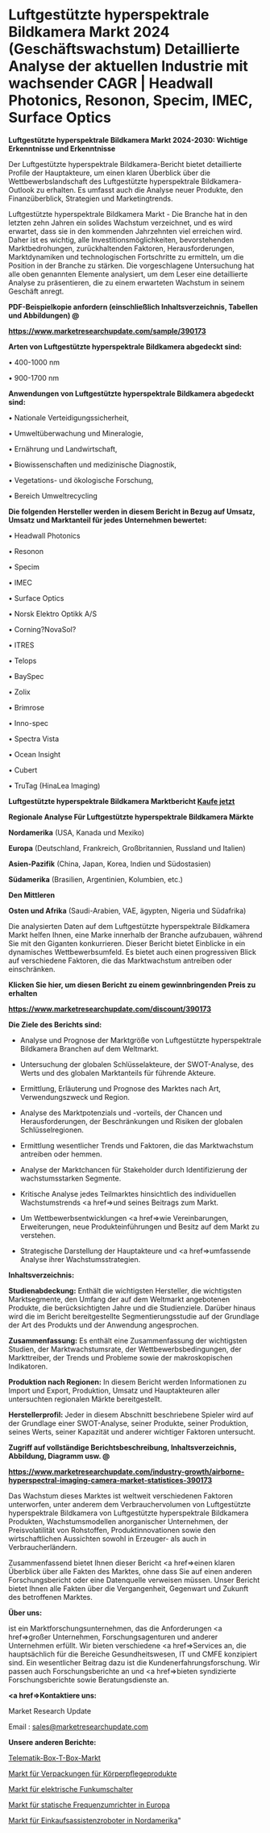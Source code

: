 # Luftgestützte hyperspektrale Bildkamera Markt 2024 (Geschäftswachstum) Detaillierte Analyse der aktuellen Industrie mit wachsender CAGR | Headwall Photonics, Resonon, Specim, IMEC, Surface Optics

<strong>Luftgestützte hyperspektrale Bildkamera Markt 2024-2030: Wichtige Erkenntnisse und Erkenntnisse</strong>

Der Luftgestützte hyperspektrale Bildkamera-Bericht bietet detaillierte Profile der Hauptakteure, um einen klaren Überblick über die Wettbewerbslandschaft des Luftgestützte hyperspektrale Bildkamera-Outlook zu erhalten. Es umfasst auch die Analyse neuer Produkte, den Finanzüberblick, Strategien und Marketingtrends.

Luftgestützte hyperspektrale Bildkamera Markt - Die Branche hat in den letzten zehn Jahren ein solides Wachstum verzeichnet, und es wird erwartet, dass sie in den kommenden Jahrzehnten viel erreichen wird. Daher ist es wichtig, alle Investitionsmöglichkeiten, bevorstehenden Marktbedrohungen, zurückhaltenden Faktoren, Herausforderungen, Marktdynamiken und technologischen Fortschritte zu ermitteln, um die Position in der Branche zu stärken. Die vorgeschlagene Untersuchung hat alle oben genannten Elemente analysiert, um dem Leser eine detaillierte Analyse zu präsentieren, die zu einem erwarteten Wachstum in seinem Geschäft anregt.



<strong><b>PDF-Beispielkopie anfordern (einschließlich Inhaltsverzeichnis, Tabellen und Abbildungen) @ </b></strong>

<strong><a href=https://www.marketresearchupdate.com/sample/390173>

<strong>https://www.marketresearchupdate.com/sample/390173</u></a></strong></strong>



<strong>Arten von Luftgestützte hyperspektrale Bildkamera abgedeckt sind:</strong>

• 400-1000 nm

• 900-1700 nm



<strong>Anwendungen von Luftgestützte hyperspektrale Bildkamera abgedeckt sind:</strong>

• Nationale Verteidigungssicherheit,

• Umweltüberwachung und Mineralogie,

• Ernährung und Landwirtschaft,

• Biowissenschaften und medizinische Diagnostik,

• Vegetations- und ökologische Forschung,

• Bereich Umweltrecycling



<strong>Die folgenden Hersteller werden in diesem Bericht in Bezug auf Umsatz, Umsatz und Marktanteil für jedes Unternehmen bewertet:</strong>

• Headwall Photonics

• Resonon

• Specim

• IMEC

• Surface Optics

• Norsk Elektro Optikk A/S

• Corning?NovaSol?

• ITRES

• Telops

• BaySpec

• Zolix

• Brimrose

• Inno-spec

• Spectra Vista

• Ocean Insight

• Cubert

• TruTag (HinaLea Imaging)



<strong>Luftgestützte hyperspektrale Bildkamera Marktbericht <a href=https://www.marketresearchupdate.com/buynow/390173>Kaufe jetzt</a></strong>



<strong>Regionale Analyse Für Luftgestützte hyperspektrale Bildkamera Märkte</strong>



<strong>Nordamerika</strong> (USA, Kanada und Mexiko)



<strong>Europa</strong> (Deutschland, Frankreich, Großbritannien, Russland und Italien)



<strong>Asien-Pazifik</strong> (China, Japan, Korea, Indien und Südostasien)



<strong>Südamerika</strong> (Brasilien, Argentinien, Kolumbien, etc.)



<strong>Den Mittleren</strong> 

<strong>Osten und Afrika</strong> (Saudi-Arabien, VAE, ägypten, Nigeria und Südafrika)

Die analysierten Daten auf dem Luftgestützte hyperspektrale Bildkamera Markt helfen Ihnen, eine Marke innerhalb der Branche aufzubauen, während Sie mit den Giganten konkurrieren. Dieser Bericht bietet Einblicke in ein dynamisches Wettbewerbsumfeld. Es bietet auch einen progressiven Blick auf verschiedene Faktoren, die das Marktwachstum antreiben oder einschränken.



<strong>Klicken Sie hier, um diesen Bericht zu einem gewinnbringenden Preis zu erhalten
</strong>

<strong><a href=https://www.marketresearchupdate.com/discount/390173>https://www.marketresearchupdate.com/discount/390173</b></u></strong></a>



<strong>Die Ziele des Berichts sind:</strong>

- Analyse und Prognose der Marktgröße von Luftgestützte hyperspektrale Bildkamera Branchen auf dem Weltmarkt.

- Untersuchung der globalen Schlüsselakteure, der SWOT-Analyse, des Werts und des globalen Marktanteils für führende Akteure.

- Ermittlung, Erläuterung und Prognose des Marktes nach Art, Verwendungszweck und Region.

- Analyse des Marktpotenzials und -vorteils, der Chancen und Herausforderungen, der Beschränkungen und Risiken der globalen Schlüsselregionen.

- Ermittlung wesentlicher Trends und Faktoren, die das Marktwachstum antreiben oder hemmen.

- Analyse der Marktchancen für Stakeholder durch Identifizierung der wachstumsstarken Segmente.

- Kritische Analyse jedes Teilmarktes hinsichtlich des individuellen Wachstumstrends <a href=>und</a> seines Beitrags zum Markt.

- Um Wettbewerbsentwicklungen <a href=>wie</a> Vereinbarungen, Erweiterungen, neue Produkteinführungen und Besitz auf dem Markt zu verstehen.

- Strategische Darstellung der Hauptakteure und <a href=>umfas</a>sende Analyse ihrer Wachstumsstrategien.



<strong>Inhaltsverzeichnis:</strong>



<strong>Studienabdeckung:</strong> Enthält die wichtigsten Hersteller, die wichtigsten Marktsegmente, den Umfang der auf dem Weltmarkt angebotenen Produkte, die berücksichtigten Jahre und die Studienziele. Darüber hinaus wird die im Bericht bereitgestellte Segmentierungsstudie auf der Grundlage der Art des Produkts und der Anwendung angesprochen.



<strong>Zusammenfassung:</strong> Es enthält eine Zusammenfassung der wichtigsten Studien, der Marktwachstumsrate, der Wettbewerbsbedingungen, der Markttreiber, der Trends und Probleme sowie der makroskopischen Indikatoren.



<strong>Produktion nach Regionen:</strong> In diesem Bericht werden Informationen zu Import und Export, Produktion, Umsatz und Hauptakteuren aller untersuchten regionalen Märkte bereitgestellt.



<strong>Herstellerprofil:</strong> Jeder in diesem Abschnitt beschriebene Spieler wird auf der Grundlage einer SWOT-Analyse, seiner Produkte, seiner Produktion, seines Werts, seiner Kapazität und anderer wichtiger Faktoren untersucht.



<strong><b>Zugriff auf vollständige Berichtsbeschreibung, Inhaltsverzeichnis, Abbildung, Diagramm usw. @ </b></strong>

<strong><a href=https://www.marketresearchupdate.com/industry-growth/airborne-hyperspectral-imaging-camera-market-statistices-390173>https://www.marketresearchupdate.com/industry-growth/airborne-hyperspectral-imaging-camera-market-statistices-390173</a></strong>

Das Wachstum dieses Marktes ist weltweit verschiedenen Faktoren unterworfen, unter anderem dem Verbrauchervolumen von Luftgestützte hyperspektrale Bildkamera von Luftgestützte hyperspektrale Bildkamera Produkten, Wachstumsmodellen anorganischer Unternehmen, der Preisvolatilität von Rohstoffen, Produktinnovationen sowie den wirtschaftlichen Aussichten sowohl in Erzeuger- als auch in Verbraucherländern.

Zusammenfassend bietet Ihnen dieser Bericht <a href=>einen</a> klaren Überblick über alle Fakten des Marktes, ohne dass Sie auf einen anderen Forschungsbericht oder eine Datenquelle verweisen müssen. Unser Bericht bietet Ihnen alle Fakten über die Vergangenheit, Gegenwart und Zukunft des betroffenen Marktes.



<strong>Über uns:</strong>

 ist ein Marktforschungsunternehmen, das die Anforderungen <a href=>großer</a> Unternehmen, Forschungsagenturen und anderer Unternehmen erfüllt. Wir bieten verschiedene <a href=>Services</a> an, die hauptsächlich für die Bereiche Gesundheitswesen, IT und CMFE konzipiert sind. Ein wesentlicher Beitrag dazu ist die Kundenerfahrungsforschung. Wir passen auch Forschungsberichte an und <a href=>bieten</a> syndizierte Forschungsberichte sowie Beratungsdienste an.



<strong><a href=>Kontaktiere uns:</a></strong>

Market Research Update

Email : sales@marketresearchupdate.com



<strong>Unsere anderen Berichte:</strong>

<a href=https://www.linkedin.com/pulse/telematics-box-t-box-market-2023-size-growth>Telematik-Box-T-Box-Markt</a>

<a href=https://www.linkedin.com/pulse/personal-care-products-packaging-market-outlooks>Markt für Verpackungen für Körperpflegeprodukte</a>

<a href=https://www.linkedin.com/pulse/radio-electric-switcher-market-sizing-up-anticipating>Markt für elektrische Funkumschalter</a>

<a href=https://www.linkedin.com/pulse/europe-static-frequency-converter-market-growth>Markt für statische Frequenzumrichter in Europa</a>

<a href=https://www.linkedin.com/pulse/north-america-shopping-assistance-robots-market-2023-industry>Markt für Einkaufsassistenzroboter in Nordamerika</a>"
